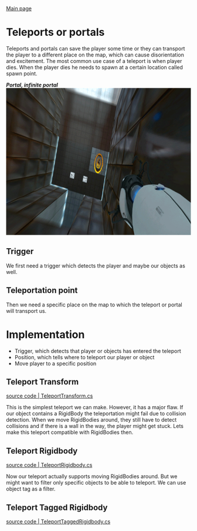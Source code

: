 [Main page](../../readme.md)

# Teleports or portals
Teleports and portals can save the player some time or they can transport the player to a different place on the map, which can cause disorientation and excitement. The most common use case of a teleport is when player dies.
When the player dies he needs to spawn at a certain location called spawn point.

***Portal, infinite portal***\
<img src="../../img/portal.gif" alt="portal" height="400"/>
## Trigger
We first need a trigger which detects the player and maybe our objects as well.

## Teleportation point
Then we need a specific place on the map to which the teleport or portal will transport us.

# Implementation
- Trigger, which detects that player or objects has entered the teleport
- Position, which tells where to teleport our player or object
- Move player to a specific position

## Teleport Transform

[source code | TeleportTransform.cs](../Unity/Assets/Teleport/TeleportTransform.cs)

This is the simplest teleport we can make. However, it has a major flaw.
If our object contains a RigidBody the teleportation might fail due to collision detection.
When we move RigidBodies around, they still have to detect collisions and if there is a wall in the way, the player might get stuck. Lets make this teleport compatible with RigidBodies then.

## Teleport Rigidbody

[source code | TeleportRigidbody.cs](../Unity/Assets/Teleport/TeleportRigidbody.cs)

Now our teleport actually supports moving RigidBodies around. But we might want to filter only specific objects to be able to teleport. We can use object tag as a filter.

## Teleport Tagged Rigidbody

[source code | TeleportTaggedRigidbody.cs](../Unity/Assets/Teleport/TeleportTaggedRigidbody.cs)
